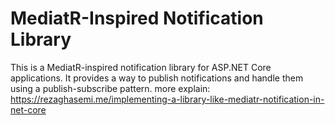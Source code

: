 # MediatR-Inspired Notification Library
This is a MediatR-inspired notification library for ASP.NET Core applications. 
It provides a way to publish notifications and handle them using a publish-subscribe pattern.
more explain:
https://rezaghasemi.me/implementing-a-library-like-mediatr-notification-in-net-core
